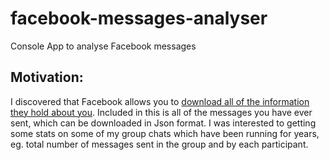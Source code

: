 # facebook-messages-analyser
Console App to analyse Facebook messages

## Motivation:
I discovered that Facebook allows you to [download all of the information they hold about you](https://www.facebook.com/help/1701730696756992?helpref=hc_global_nav).
Included in this is all of the messages you have ever sent, which can be downloaded in Json format.
I was interested to getting some stats on some of my group chats which have been running for years, eg. total number of messages sent in the group and by each participant.